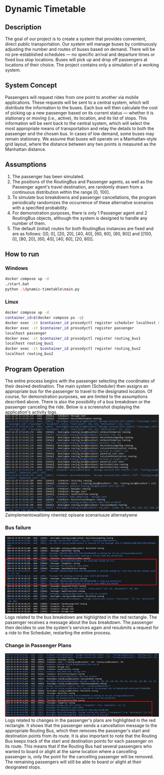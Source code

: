 # Dynamic Timetable

## Description

The goal of our project is to create a system that provides convenient, direct public transportation. Our system will manage buses by continuously adjusting the number and routes of buses based on demand. There will be no pre-established schedules — no specific arrival and departure times or fixed bus stop locations. Buses will pick up and drop off passengers at locations of their choice.
The project contains only a simulation of a working system.

## System Concept
Passengers will request rides from one point to another via mobile applications. These requests will be sent to a central system, which will distribute the information to the buses. Each bus will then calculate the cost of picking up a new passenger based on its current status — whether it is stationary or moving (i.e., active), its location, and its list of stops. This information will be sent back to the central system, which will select the most appropriate means of transportation and relay the details to both the passenger and the chosen bus.
In cases of low demand, some buses may remain stationary.
We assume that buses will operate on a Manhattan-style grid layout, where the distance between any two points is measured as the Manhattan distance.

## Assumptions

1. The passenger has been simulated.
2. The positions of the RoutingBus and Passenger agents, as well as the Passenger agent's travel destination, are randomly drawn from a continuous distribution within the range [0, 100].
3. To simulate bus breakdowns and passenger cancellations, the program periodically randomizes the occurrence of these alternative scenarios with a specified probability.
4. For demonstration purposes, there is only 1 Passenger agent and 2 RoutingBus objects, although the system is designed to handle any number of them.
5. The default (initial) routes for both RoutingBus instances are fixed and are as follows: [[0, 0], [20, 20], [40, 40], [60, 60], [80, 80]] and [[100, 0], [80, 20], [60, 40], [40, 60], [20, 80]].

## How to run
### Windows
```bash
docker compose up -d 
./start.bat 
python .\dynamic-timetable\main.py 
```
### Linux
```bash
docker compose up -d 
container_id=$(docker compose ps -q) 
docker exec -it $container_id prosodyctl register scheduler localhost scheduler 
docker exec -it $container_id prosodyctl register passenger 
localhost passenger 
docker exec -it $container_id prosodyctl register routing_bus1 
localhost routing_bus1 
docker exec -it $container_id prosodyctl register routing_bus2 
localhost routing_bus2
```

## Program Operation
The entire process begins with the passenger selecting the coordinates of their desired destination. The main system (Scheduler) then assigns an appropriate bus for the passenger to travel to the designated location. Of course, for demonstration purposes, we are limited to the assumptions described above. There is also the possibility of a bus breakdown or the passenger canceling the ride. Below is a screenshot displaying the application's activity logs.
![Alt text](doc/img/operation1.png)
Zaimplementowaliśmy również opisane scenariusze alternatywne
### Bus failure
![Alt text](doc/img/bus_failure.png)
Logs related to the bus breakdown are highlighted in the red rectangle. The passenger receives a message about the bus breakdown. The passenger then decides to use the system's services again and resubmits a request for a ride to the Scheduler, restarting the entire process.
### Change in Passenger Plans
![Alt text](doc/img/change_plan.png)
Logs related to changes in the passenger's plans are highlighted in the red rectangle. It shows that the passenger sends a cancellation message to the appropriate Routing Bus, which then removes the passenger's start and destination points from its route. It is also important to note that the Routing Bus keeps track of the start and destination points for each passenger on its route. This means that if the Routing Bus had several passengers who wanted to board or alight at the same location where a cancelling passenger is, only the point for the cancelling passenger will be removed. The remaining passengers will still be able to board or alight at their designated stops.